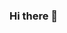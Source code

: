 ### Hi there 👋

<!--
**marc-prvlimburg/marc-prvlimburg** is a ✨ _special_ ✨ repository because its `README.md` (this file) appears on your GitHub profile.

Here are some ideas to get you started:

- 🔭 I’m currently working on collaborating in transforming data and cubes for accessing Woonmonitor data.
- 🌱 I’m currently learning to get familiar with Github...
- 👯 I’m looking to collaborate on ...
- 🤔 I’m looking for help with ...
- 💬 Ask me about ...
- 📫 How to reach me: ...
- 😄 Pronouns: ...
- ⚡ Fun fact: ...
-->
